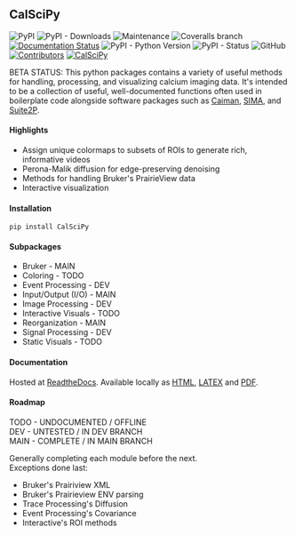 ## CalSciPy       
<!-- Line 1 Badges... PyPi, Downloads, Maintained, Coverage, Documentation -->
<!-- Line 2 Badges... Python Versions, PyPi Status, License, Contributors -->
![PyPI](https://img.shields.io/pypi/v/CalSciPy)
![PyPI - Downloads](https://img.shields.io/pypi/dm/CalSciPy)
![Maintenance](https://img.shields.io/maintenance/yes/2023)
![Coveralls branch](https://img.shields.io/coverallsCoverage/github/darikoneil/CalSciPy?branch=master)
[![Documentation Status](https://readthedocs.org/projects/calscipy/badge/?version=latest)](https://calscipy.readthedocs.io/en/latest/?badge=latest)
![PyPI - Python Version](https://img.shields.io/pypi/pyversions/CalSciPy?)
![PyPI - Status](https://img.shields.io/pypi/status/CalSciPy)
![GitHub](https://img.shields.io/github/license/darikoneil/CalSciPy)
[![Contributors](https://img.shields.io/github/contributors-anon/darikoneil/CalSciPy)](https://github.com/darikoneil/CalSciPy/graphs/contributors)
[![CalSciPy](https://github.com/darikoneil/CalSciPy/actions/workflows/calscipy_lint_test_action.yml/badge.svg)](https://github.com/darikoneil/CalSciPy/actions/workflows/calscipy_lint_test_action.yml)

BETA STATUS: This python packages contains a variety of useful methods for handling, processing, and visualizing calcium imaging data. It's intended to be a collection of useful, well-documented functions often used in boilerplate code alongside software packages such as [Caiman](https://github.com/flatironinstitute/CaImAn), [SIMA](https://github.com/losonczylab/sima), and [Suite2P](https://github.com/MouseLand/suite2p).

#### Highlights
* Assign unique colormaps to subsets of ROIs to generate rich, informative videos
* Perona-Malik diffusion for edge-preserving denoising
* Methods for handling Bruker's PrairieView data
* Interactive visualization

#### Installation
`pip install CalSciPy`

#### Subpackages
* Bruker - MAIN
* Coloring - TODO
* Event Processing - DEV
* Input/Output (I/O) - MAIN
* Image Processing - DEV
* Interactive Visuals - TODO
* Reorganization - MAIN
* Signal Processing - DEV
* Static Visuals - TODO

#### Documentation
Hosted at [ReadtheDocs](https://calscipy.readthedocs.io/en/latest/index.html#).
Available locally as [HTML](https://github.com/darikoneil/CalSciPy/tree/master/docs/build/html), [LATEX](https://github.com/darikoneil/CalSciPy/tree/master/docs/build/latex) and [PDF](https://github.com/darikoneil/CalSciPy/blob/master/docs/build/pdf/calscipy.pdf).

#### Roadmap
TODO - UNDOCUMENTED / OFFLINE     
DEV - UNTESTED / IN DEV BRANCH      
MAIN - COMPLETE /  IN MAIN BRANCH     

Generally completing each module before the next.     
Exceptions done last:       
* Bruker's Prairiview XML
* Bruker's Prairieview ENV parsing
* Trace Processing's Diffusion
* Event Processing's Covariance
* Interactive's ROI methods
